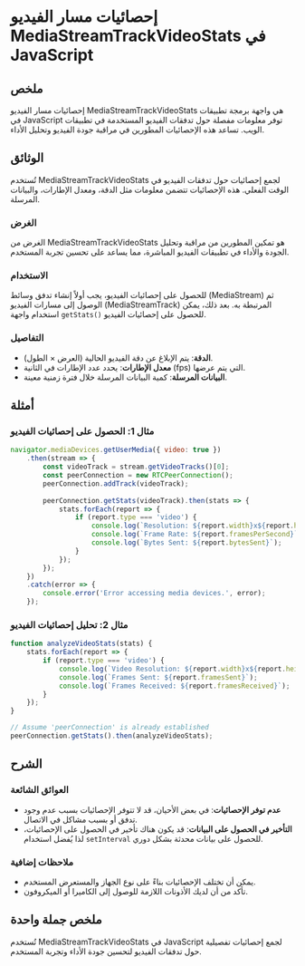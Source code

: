 <!--
Meta Description: # إحصائيات مسار الفيديو MediaStreamTrackVideoStats في JavaScript ## ملخص إحصائيات مسار الفيديو MediaStreamTrackVideoStats هي واجهة برمجة تطبيقات في Ja...
Meta Keywords: الفيديو, report, إحصائيات, على, console
-->

# إحصائيات مسار الفيديو MediaStreamTrackVideoStats في JavaScript

## ملخص
إحصائيات مسار الفيديو MediaStreamTrackVideoStats هي واجهة برمجة تطبيقات في JavaScript توفر معلومات مفصلة حول تدفقات الفيديو المستخدمة في تطبيقات الويب. تساعد هذه الإحصائيات المطورين في مراقبة جودة الفيديو وتحليل الأداء.

## الوثائق
تُستخدم MediaStreamTrackVideoStats لجمع إحصائيات حول تدفقات الفيديو في الوقت الفعلي. هذه الإحصائيات تتضمن معلومات مثل الدقة، ومعدل الإطارات، والبيانات المرسلة. 

### الغرض
الغرض من MediaStreamTrackVideoStats هو تمكين المطورين من مراقبة وتحليل الجودة والأداء في تطبيقات الفيديو المباشرة، مما يساعد على تحسين تجربة المستخدم.

### الاستخدام
للحصول على إحصائيات الفيديو، يجب أولاً إنشاء تدفق وسائط (MediaStream) ثم الوصول إلى مسارات الفيديو (MediaStreamTrack) المرتبطة به. بعد ذلك، يمكن استخدام واجهة `getStats()` للحصول على إحصائيات الفيديو.

### التفاصيل
- **الدقة**: يتم الإبلاغ عن دقة الفيديو الحالية (العرض × الطول).
- **معدل الإطارات**: يحدد عدد الإطارات في الثانية (fps) التي يتم عرضها.
- **البيانات المرسلة**: كمية البيانات المرسلة خلال فترة زمنية معينة.

## أمثلة
### مثال 1: الحصول على إحصائيات الفيديو
```javascript
navigator.mediaDevices.getUserMedia({ video: true })
    .then(stream => {
        const videoTrack = stream.getVideoTracks()[0];
        const peerConnection = new RTCPeerConnection();
        peerConnection.addTrack(videoTrack);
        
        peerConnection.getStats(videoTrack).then(stats => {
            stats.forEach(report => {
                if (report.type === 'video') {
                    console.log(`Resolution: ${report.width}x${report.height}`);
                    console.log(`Frame Rate: ${report.framesPerSecond}`);
                    console.log(`Bytes Sent: ${report.bytesSent}`);
                }
            });
        });
    })
    .catch(error => {
        console.error('Error accessing media devices.', error);
    });
```

### مثال 2: تحليل إحصائيات الفيديو
```javascript
function analyzeVideoStats(stats) {
    stats.forEach(report => {
        if (report.type === 'video') {
            console.log(`Video Resolution: ${report.width}x${report.height}`);
            console.log(`Frames Sent: ${report.framesSent}`);
            console.log(`Frames Received: ${report.framesReceived}`);
        }
    });
}

// Assume 'peerConnection' is already established
peerConnection.getStats().then(analyzeVideoStats);
```

## الشرح
### العوائق الشائعة
- **عدم توفر الإحصائيات**: في بعض الأحيان، قد لا تتوفر الإحصائيات بسبب عدم وجود تدفق أو بسبب مشاكل في الاتصال.
- **التأخير في الحصول على البيانات**: قد يكون هناك تأخير في الحصول على الإحصائيات، لذا يُفضل استخدام `setInterval` للحصول على بيانات محدثة بشكل دوري.

### ملاحظات إضافية
- يمكن أن تختلف الإحصائيات بناءً على نوع الجهاز والمستعرض المستخدم.
- تأكد من أن لديك الأذونات اللازمة للوصول إلى الكاميرا أو الميكروفون.

## ملخص جملة واحدة
تُستخدم MediaStreamTrackVideoStats في JavaScript لجمع إحصائيات تفصيلية حول تدفقات الفيديو لتحسين جودة الأداء وتجربة المستخدم.